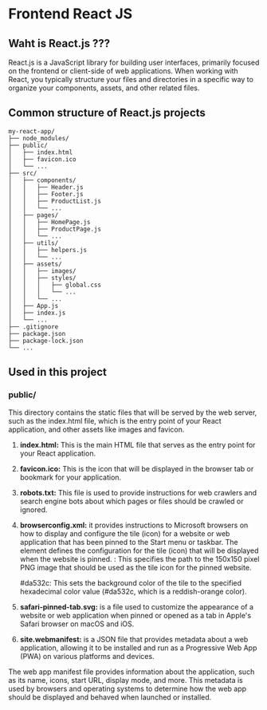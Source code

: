 # Frontend React JS

## Waht is React.js ???

React.js is a JavaScript library for building user interfaces, 
primarily focused on the frontend or client-side of web applications. 
When working with React, you typically structure your files and directories in
a specific way to organize your components, assets, and other related files.


## Common structure of React.js projects
``` 
my-react-app/
├── node_modules/
├── public/
│   ├── index.html
│   ├── favicon.ico
│   └── ...
├── src/
│   ├── components/
│   │   ├── Header.js
│   │   ├── Footer.js
│   │   ├── ProductList.js
│   │   └── ...
│   ├── pages/
│   │   ├── HomePage.js
│   │   ├── ProductPage.js
│   │   └── ...
│   ├── utils/
│   │   ├── helpers.js
│   │   └── ...
│   ├── assets/
│   │   ├── images/
│   │   ├── styles/
│   │   │   ├── global.css
│   │   │   └── ...
│   │   └── ...
│   ├── App.js
│   ├── index.js
│   └── ...
├── .gitignore
├── package.json
├── package-lock.json
└── ...

```

## Used in this project

### public/
This directory contains the static files that will be served by the web server, such as the index.html file, which is the entry point of your React application, and other assets like images and favicon.

1. **index.html:** This is the main HTML file that serves as the entry point for your React application. 

2. **favicon.ico:** This is the icon that will be displayed in the browser tab or bookmark for your application.

3. **robots.txt:** This file is used to provide instructions for web crawlers and search engine bots about which pages or files should be crawled or ignored.

4. **browserconfig.xml:** it provides instructions to Microsoft browsers on how to display and configure the tile (icon) for a website or web application that has been pinned to the Start menu or taskbar.
The <tile> element defines the configuration for the tile (icon) that will be displayed when the website is pinned.
    <square150x150logo src="/mstile-150x150.png"/>: This specifies the path to the 150x150 pixel PNG image that should be used as the tile icon for the pinned website.
    
    <TileColor>#da532c</TileColor>: This sets the background color of the tile to the specified hexadecimal color value (#da532c, which is a reddish-orange color).

5. **safari-pinned-tab.svg:** is a file used to customize the appearance of a website or web application when pinned or opened as a tab in Apple's Safari browser on macOS and iOS.

6. **site.webmanifest:** is a JSON file that provides metadata about a web application, allowing it to be installed and run as a Progressive Web App (PWA) on various platforms and devices.

The web app manifest file provides information about the application, such as its name, icons, start URL, display mode, and more. This metadata is used by browsers and operating systems to determine how the web app should be displayed and behaved when launched or installed.